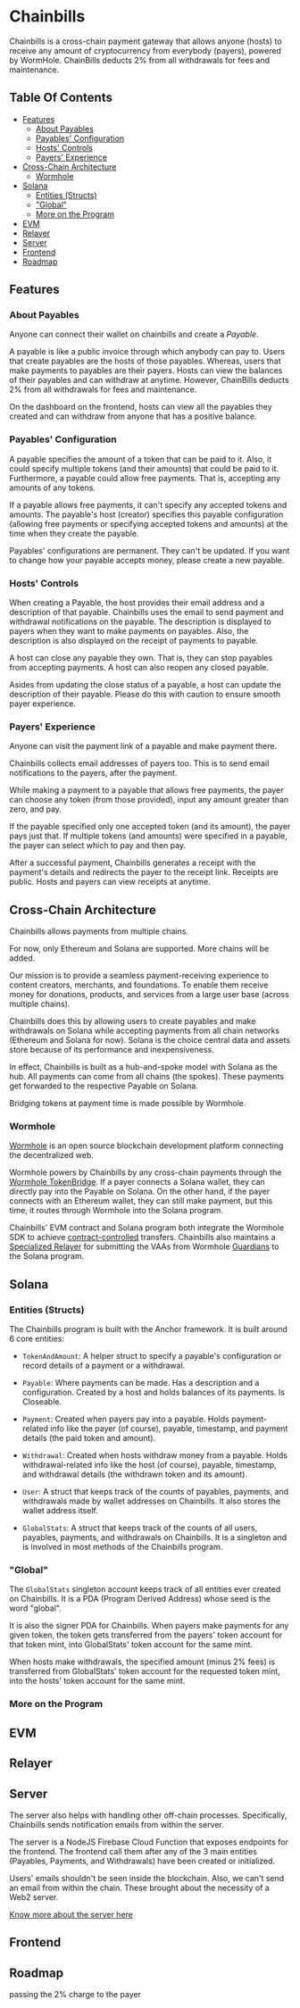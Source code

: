# Chainbills

Chainbills is a cross-chain payment gateway that allows anyone (hosts) to receive any amount of cryptocurrency from everybody (payers), powered by WormHole. ChainBills deducts 2% from all withdrawals for fees and maintenance.

## Table Of Contents

- [Features](#features)
  - [About Payables](#about-payables)
  - [Payables' Configuration](#payables-configuration)
  - [Hosts' Controls](#hosts-controls)
  - [Payers' Experience](#payers-experience)
- [Cross-Chain Architecture](#cross-chain-architecture)
  - [Wormhole](#wormhole)
- [Solana](#solana)
  - [Entities (Structs)](#entities-structs)
  - ["Global"](#global)
  - [More on the Program](#more-on-the-program)
- [EVM](#evm)
- [Relayer](#relayer)
- [Server](#server)
- [Frontend](#frontend)
- [Roadmap](#roadmap)

## Features

### About Payables

Anyone can connect their wallet on chainbills and create a _Payable_.

A payable is like a public invoice through which anybody can pay to. Users that create payables are the hosts of those payables. Whereas, users that make payments to payables are their payers. Hosts can view the balances of their payables and can withdraw at anytime. However, ChainBills deducts 2% from all withdrawals for fees and maintenance.

On the dashboard on the frontend, hosts can view all the payables they created and can withdraw from anyone that has a positive balance.

### Payables' Configuration

A payable specifies the amount of a token that can be paid to it. Also, it could specify multiple tokens (and their amounts) that could be paid to it. Furthermore, a payable could allow free payments. That is, accepting any amounts of any tokens.

If a payable allows free payments, it can't specify any accepted tokens and amounts. The payable's host (creator) specifies this payable configuration (allowing free payments or specifying accepted tokens and amounts) at the time when they create the payable.

Payables' configurations are permanent. They can't be updated. If you want to change how your payable accepts money, please create a new payable.

### Hosts' Controls

When creating a Payable, the host provides their email address and a description of that payable. Chainbills uses the email to send payment and withdrawal notifications on the payable. The description is displayed to payers when they want to make payments on payables. Also, the description is also displayed on the receipt of payments to payable.

A host can close any payable they own. That is, they can stop payables from accepting payments. A host can also reopen any closed payable.

Asides from updating the close status of a payable, a host can update the description of their payable. Please do this with caution to ensure smooth payer experience.

### Payers' Experience

Anyone can visit the payment link of a payable and make payment there.

Chainbills collects email addresses of payers too. This is to send email notifications to the payers, after the payment.

While making a payment to a payable that allows free payments, the payer can choose any token (from those provided), input any amount greater than zero, and pay.

If the payable specified only one accepted token (and its amount), the payer pays just that. If multiple tokens (and amounts) were specified in a payable, the payer can select which to pay and then pay.

After a successful payment, Chainbills generates a receipt with the payment's details and redirects the payer to the receipt link. Receipts are public. Hosts and payers can view receipts at anytime.

## Cross-Chain Architecture

Chainbills allows payments from multiple chains.

For now, only Ethereum and Solana are supported. More chains will be added.

Our mission is to provide a seamless payment-receiving experience to content creators, merchants, and foundations. To enable them receive money for donations, products, and services from a large user base (across multiple chains).

Chainbills does this by allowing users to create payables and make withdrawals on Solana while accepting payments from all chain networks (Ethereum and Solana for now). Solana is the choice central data and assets store because of its performance and inexpensiveness.

In effect, Chainbills is built as a hub-and-spoke model with Solana as the hub. All payments can come from all chains (the spokes). These payments get forwarded to the respective Payable on Solana.

Bridging tokens at payment time is made possible by Wormhole.

### Wormhole

[Wormhole](https://wormhole.com) is an open source blockchain development platform connecting the decentralized web.

Wormhole powers by Chainbills by any cross-chain payments through the [Wormhole TokenBridge](). If a payer connects a Solana wallet, they can directly pay into the Payable on Solana. On the other hand, if the payer connects with an Ethereum wallet, they can still make payment, but this time, it routes through Wormhole into the Solana program.

Chainbills' EVM contract and Solana program both integrate the Wormhole SDK to achieve [contract-controlled]() transfers. Chainbills also maintains a [Specialized Relayer](#relayer) for submitting the VAAs from Wormhole [Guardians]() to the Solana program.

## Solana

### Entities (Structs)

The Chainbills program is built with the Anchor framework. It is built around 6 core entities:

- `TokenAndAmount`: A helper struct to specify a payable's configuration or record details of a payment or a withdrawal.

- `Payable`: Where payments can be made. Has a description and a configuration. Created by a host and holds balances of its payments. Is Closeable.

- `Payment`: Created when payers pay into a payable. Holds payment-related info like the payer (of course), payable, timestamp, and payment details (the paid token and amount).

- `Withdrawal`: Created when hosts withdraw money from a payable. Holds withdrawal-related info like the host (of course), payable, timestamp, and withdrawal details (the withdrawn token and its amount).

- `User`: A struct that keeps track of the counts of payables, payments, and withdrawals made by wallet addresses on Chainbills. It also stores the wallet address itself.

- `GlobalStats`: A struct that keeps track of the counts of all users, payables, payments, and withdrawals on Chainbills. It is a singleton and is involved in most methods of the Chainbills program.

### "Global"

The `GlobalStats` singleton account keeps track of all entities ever created on Chainbills. It is a PDA (Program Derived Address) whose seed is the word "global".

It is also the signer PDA for Chainbills. When payers make payments for any given token, the token gets transferred from the payers' token account for that token mint, into GlobalStats' token account for the same mint.

When hosts make withdrawals, the specified amount (minus 2% fees) is transferred from GlobalStats' token account for the requested token mint, into the hosts' token account for the same mint.

### More on the Program

## EVM

## Relayer

## Server

The server also helps with handling other off-chain processes. Specifically, Chainbills sends notification emails from within the server.

The server is a NodeJS Firebase Cloud Function that exposes endpoints for the frontend. The frontend call them after any of the 3 main entities (Payables, Payments, and Withdrawals) have been created or initialized.

Users' emails shouldn't be seen inside the blockchain. Also, we can't send an email from within the chain. These brought about the necessity of a Web2 server.

[Know more about the server here](./server)

## Frontend

## Roadmap

passing the 2% charge to the payer
